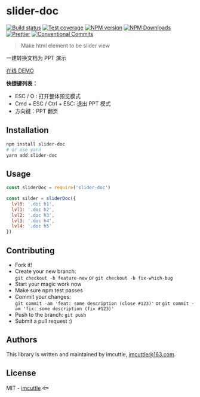 # slider-doc

[![Build status](https://img.shields.io/travis/imcuttle/slider-doc/master.svg?style=flat-square)](https://travis-ci.org/imcuttle/slider-doc)
[![Test coverage](https://img.shields.io/codecov/c/github/imcuttle/slider-doc.svg?style=flat-square)](https://codecov.io/github/imcuttle/slider-doc?branch=master)
[![NPM version](https://img.shields.io/npm/v/slider-doc.svg?style=flat-square)](https://www.npmjs.com/package/slider-doc)
[![NPM Downloads](https://img.shields.io/npm/dm/slider-doc.svg?style=flat-square&maxAge=43200)](https://www.npmjs.com/package/slider-doc)
[![Prettier](https://img.shields.io/badge/code_style-prettier-ff69b4.svg?style=flat-square)](https://prettier.io/)
[![Conventional Commits](https://img.shields.io/badge/Conventional%20Commits-1.0.0-yellow.svg?style=flat-square)](https://conventionalcommits.org)

> Make html element to be slider view

一建转换文档为 PPT 演示

[在线 DEMO](http://imcuttle.github.io/slider-doc)

**快捷键列表：**

- ESC / O : 打开整体预览模式
- Cmd + ESC / Ctrl + ESC: 退出 PPT 模式
- 方向键：PPT 翻页

## Installation

```bash
npm install slider-doc
# or use yarn
yarn add slider-doc
```

## Usage

```javascript
const sliderDoc = require('slider-doc')

const silder = sliderDoc({
  lvl0: '.doc h1',
  lvl1: '.doc h2',
  lvl2: '.doc h3',
  lvl3: '.doc h4',
  lvl4: '.doc h5'
})
```

## Contributing

- Fork it!
- Create your new branch:  
  `git checkout -b feature-new` or `git checkout -b fix-which-bug`
- Start your magic work now
- Make sure npm test passes
- Commit your changes:  
  `git commit -am 'feat: some description (close #123)'` or `git commit -am 'fix: some description (fix #123)'`
- Push to the branch: `git push`
- Submit a pull request :)

## Authors

This library is written and maintained by imcuttle, <a href="mailto:imcuttle@163.com">imcuttle@163.com</a>.

## License

MIT - [imcuttle](https://github.com/imcuttle) 🐟
